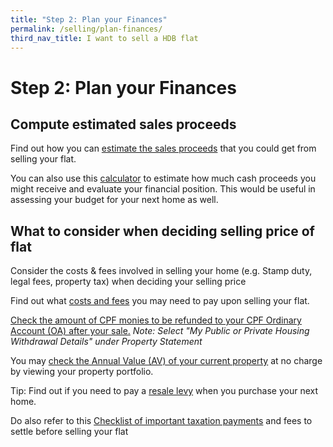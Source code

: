```yaml
---
title: "Step 2: Plan your Finances"
permalink: /selling/plan-finances/
third_nav_title: I want to sell a HDB flat
---
```


# Step 2: Plan your Finances

## Compute estimated sales proceeds
Find out how you can [estimate the sales proceeds](https://www.hdb.gov.sg/cs/infoweb/residential/selling-a-flat/finance/planning) that you could get from selling your flat.

You can also use this [calculator](https://services2.hdb.gov.sg/webapp/BB24SaleProceedCalculator/BB24SSaleProceedsCalc) to estimate how much cash proceeds you might receive and evaluate your financial position. This would be useful in assessing your budget for your next home as well.

## What to consider when deciding selling price of flat

Consider the costs & fees involved in selling your home (e.g. Stamp duty, legal fees, property tax) when deciding your selling price

Find out what [costs and fees](https://www.hdb.gov.sg/cs/infoweb/residential/selling-a-flat/finance/costs-and-fees) you may need to pay upon selling your flat.

[Check the amount of CPF monies to be refunded to your CPF Ordinary Account (OA) after your sale.](https://www.cpf.gov.sg/eSvc/Web/Schemes/PublicHousingWithdrawalStatement/Statement)
<em>Note: Select "My Public or Private Housing Withdrawal Details" under Property Statement</em>

You may [check the Annual Value (AV) of your current property](https://mytax.iras.gov.sg/ESVWeb/default.aspx?target=MPTPropertyPortfolio) at no charge by viewing your property portfolio.

Tip: Find out if you need to pay a [resale levy](https://www.hdb.gov.sg/cs/infoweb/residential/selling-a-flat/financing/computing-your-estimated-sale-proceeds/selling-a-flat---resale-levy) when you purchase your next home.

Do also refer to this [Checklist of important taxation payments](https://www.iras.gov.sg/irashome/Property/Property-owners/Selling-renting-out-carrying-out-works/Selling-your-Property/) and fees to settle before selling your flat
